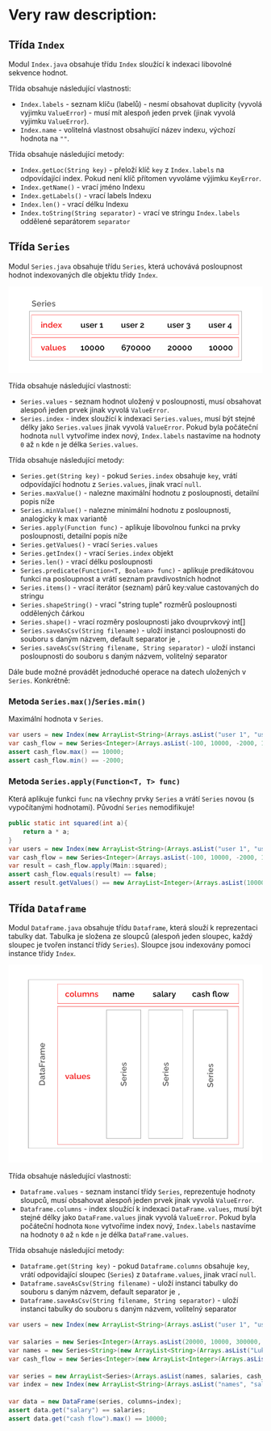 # Very raw description:

## Třída `Index`
Modul `Index.java` obsahuje třídu `Index` sloužící k indexaci libovolné sekvence hodnot.

Třída obsahuje následující vlastnosti:
* `Index.labels` - seznam klíču (labelů) - nesmí obsahovat duplicity (vyvolá vyjimku `ValueError`) - musí mít alespoň jeden prvek (jinak vyvolá vyjimku `ValueError`).
* `Index.name` - volitelná vlastnost obsahující název indexu, výchozí hodnota na `""`.

Třída obsahuje následující metody:
* `Index.getLoc(String key)` - přeloží klíč `key` z `Index.labels` na odpovídající index. Pokud není klíč přítomen vyvoláme výjimku `KeyError`.
* `Index.getName()` - vrací jméno Indexu
* `Index.getLabels()` - vrací labels Indexu
* `Index.len()` - vrací délku Indexu
* `Index.toString(String separator)` - vrací ve stringu `Index.labels` oddělené separátorem `separator`

## Třída `Series`
Modul `Series.java` obsahuje třídu `Series`, která uchovává posloupnost hodnot indexovaných dle objektu třídy `Index`.

![Series](series.png)

Třída obsahuje následující vlastnosti:
* `Series.values` - seznam hodnot uložený v posloupnosti, musí obsahovat alespoň jeden prvek jinak vyvolá `ValueError`.
* `Series.index` - index sloužící k indexaci `Series.values`, musí být stejné délky jako `Series.values` jinak vyvolá `ValueError`. Pokud byla počáteční hodnota `null` vytvoříme index nový, `Index.labels` nastavíme na hodnoty `0` až `n` kde `n` je délka `Series.values`.

Třída obsahuje následující metody:
* `Series.get(String key)` - pokud `Series.index` obsahuje `key`, vrátí odpovídající hodnotu z `Series.values`, jinak vrací `null`.
* `Series.maxValue()` - nalezne maximální hodnotu z posloupnosti, detailní popis níže
* `Series.minValue()` - nalezne minimální hodnotu z posloupnosti, analogicky k max variantě
* `Series.apply(Function func)` - aplikuje libovolnou funkci na prvky posloupnosti, detailní popis níže
* `Series.getValues()` - vrací `Series.values`
* `Series.getIndex()` - vrací `Series.index` objekt
* `Series.len()` - vrací délku posloupnosti
* `Series.predicate(Function<T, Boolean> func)` - aplikuje predikátovou funkci na posloupnost a vrátí seznam pravdivostních hodnot 
* `Series.items()` - vrací iterátor (seznam) párů key:value castovaných do stringu
* `Series.shapeString()` - vrací "string tuple" rozměrů posloupnosti oddělených čárkou
* `Series.shape()` - vrací rozměry posloupnosti jako dvouprvkový int[]
* `Series.saveAsCsv(String filename)` - uloží instanci posloupnosti do souboru s daným názvem, default separator je `,`
* `Series.saveAsCsv(String filename, String separator)` - uloží instanci posloupnosti do souboru s daným názvem, volitelný separator

Dále bude možné provádět jednoduché operace na datech uložených v `Series`. Konkrétně:

### Metoda `Series.max()`/`Series.min()`
Maximální hodnota v `Series`.

```java
var users = new Index(new ArrayList<String>(Arrays.asList("user 1", "user 2", "user 3", "user 4")), name="names");
var cash_flow = new Series<Integer>(Arrays.asList(-100, 10000, -2000, 1100), index=users);
assert cash_flow.max() == 10000;
assert cash_flow.min() == -2000;
```

### Metoda `Series.apply(Function<T, T> func)` 
Která aplikuje funkci `func` na všechny prvky `Series` a vrátí `Series` novou (s vypočítanými hodnotami). Původní `Series` nemodifikuje!

```java
public static int squared(int a){
    return a * a;
}
var users = new Index(new ArrayList<String>(Arrays.asList("user 1", "user 2", "user 3", "user 4")), name="names");
var cash_flow = new Series<Integer>(Arrays.asList(-100, 10000, -2000, 1100), index=users);
var result = cash_flow.apply(Main::squared);
assert cash_flow.equals(result) == false;
assert result.getValues() == new ArrayList<Integer>(Arrays.asList(10000, 100000000, 4000000, 1210000));
```

## Třída `Dataframe`
Modul `Dataframe.java` obsahuje třídu `Dataframe`, která slouží k reprezentaci tabulky dat. Tabulka je složena ze sloupců (alespoň jeden sloupec, každý sloupec je tvořen instancí třídy `Series`). Sloupce jsou indexovány pomoci instance třídy `Index`.

![DataFrame](dataframe.png)

Třída obsahuje následující vlastnosti:
* `Dataframe.values` - seznam instancí třídy `Series`, reprezentuje hodnoty sloupců, musí obsahovat alespoň jeden prvek jinak vyvolá `ValueError`.
* `Dataframe.columns` - index sloužící k indexaci `DataFrame.values`, musí být stejné délky jako `DataFrame.values` jinak vyvolá `ValueError`. Pokud byla počáteční hodnota `None` vytvoříme index nový, `Index.labels` nastavíme na hodnoty `0` až `n` kde `n` je délka `DataFrame.values`.

Třída obsahuje následující metody:
* `Dataframe.get(String key)` - pokud `Dataframe.columns` obsahuje `key`, vrátí odpovídající sloupec (`Series`) z `Dataframe.values`, jinak vrací `null`.
* `Dataframe.saveAsCsv(String filename)` - uloží instanci tabulky do souboru s daným názvem, default separator je `,`
* `Dataframe.saveAsCsv(String filename, String separator)` - uloží instanci tabulky do souboru s daným názvem, volitelný separator

```java
var users = new Index(new ArrayList<String>(Arrays.asList("user 1", "user 2", "user 3", "user 4")), name="names");

var salaries = new Series<Integer>(Arrays.asList(20000, 10000, 300000, 20000, 50000), index=users);
var names = new Series<String>(new ArrayList<String>(Arrays.asList("Lukas Novak", "Petr Pavel", "Pavel Petr", "Ludek Skocil")), index=users);
var cash_flow = new Series<Integer>(new ArrayList<Integer>(Arrays.asList(-100, 10000, -2000, 1100)), index=users);

var series = new ArrayList<Series>(Arrays.asList(names, salaries, cash_flow));
var index = new Index(new ArrayList<String>(Arrays.asList("names", "salary", "cash flow")));

var data = new DataFrame(series, columns=index);
assert data.get("salary") == salaries;
assert data.get("cash flow").max() == 10000;
```

